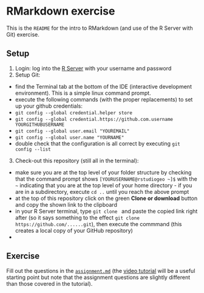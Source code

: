 # RMarkdown exercise

This is the `README` for the intro to RMarkdown (and use of the R Server with Git) exercise.

## Setup

1. Login: log into the [R Server](http://moab.colorado.edu:8787) with your username and password
2. Setup Git: 
  - find the Terminal tab at the bottom of the IDE (interactive development environment). This is a simple linux command prompt.
  - execute the following commands (with the proper replacements) to set up your github credentials:
  - `git config --global credential.helper store`
  - `git config --global credential.https://github.com.username YOURGITHUBUSERNAME`
  - `git config --global user.email "YOUREMAIL"`
  - `git config --global user.name "YOURNAME"`
  - double check that the configuration is all correct by executing `git config --list`
3. Check-out this repository (still all in the terminal):
  - make sure you are at the top level of your folder structure by checking that the command prompt shows `[YOURUSERNAME@rstudiogeo ~]$` with the `~` indicating that you are at the top level of your home directory - if you are in a subdirectory, execute `cd ..` until you reach the above prompt
  - at the top of this repository click on the green **Clone or download** button and copy the shown link to the clipboard
  - in your R Server terminal, type `git clone ` and paste the copied link right after (so it says something to the effect `git clone https://github.com/......git`), then execute the commmand (this creates a local copy of your GitHub repository)
  - 

## Exercise

Fill out the questions in the [`assignment.md`](assignment.md) (the [video tutorial](https://youtu.be/bRkpm1LTpkY) will be a useful starting point but note that the assignment questions are slightly different than those covered in the tutorial).
